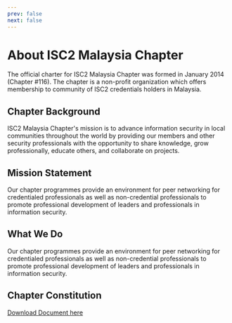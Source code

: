 ```yaml
---
prev: false
next: false
---
```


# About ISC2 Malaysia Chapter
The official charter for ISC2 Malaysia Chapter was formed in January 2014 (Chapter #116). The chapter is a non-profit organization which offers membership to community of ISC2 credentials holders in Malaysia.

## Chapter Background
ISC2 Malaysia Chapter's mission is to advance information security in local communities throughout the world by providing our members and other security professionals with the opportunity to share knowledge, grow professionally, educate others, and collaborate on projects.

## Mission Statement
Our chapter programmes provide an environment for peer networking for credentialed professionals as well as non-credential professionals to promote professional development of leaders and professionals in information security.

## What We Do
Our chapter programmes provide an environment for peer networking for credentialed professionals as well as non-credential professionals to promote professional development of leaders and professionals in information security.

## Chapter Constitution
[Download Document here](./Bylaws.pdf)
